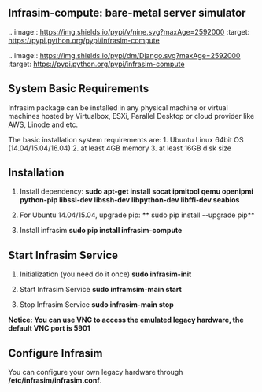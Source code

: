 Infrasim-compute: bare-metal server simulator
-----------------------------------------------------

.. image:: https://img.shields.io/pypi/v/nine.svg?maxAge=2592000   :target: https://pypi.python.org/pypi/infrasim-compute

.. image:: https://img.shields.io/pypi/dm/Django.svg?maxAge=2592000   :target: https://pypi.python.org/pypi/infrasim-compute

System Basic Requirements
-------------------------
Infrasim package can be installed in any physical machine or virtual machines hosted by Virtualbox, ESXi, Parallel Desktop or cloud provider like AWS, Linode and etc.

The basic installation system requirements are:
    1.  Ubuntu Linux 64bit OS (14.04/15.04/16.04)
    2.  at least 4GB memory
    3.  at least 16GB disk size

Installation
------------

1. Install dependency:
    **sudo apt-get install socat ipmitool qemu openipmi python-pip libssl-dev libssh-dev libpython-dev libffi-dev seabios**

2. For Ubuntu 14.04/15.04, upgrade pip:
    ** sudo pip install --upgrade pip**

3. Install infrasim
    **sudo pip install infrasim-compute**


Start Infrasim Service
----------------------

1. Initialization (you need do it once)
    **sudo infrasim-init**

2. Start Infrasim Service
    **sudo inframsim-main start**

3. Stop Infrasim Service
    **sudo infrasim-main stop**

**Notice: You can use VNC to access the emulated legacy hardware, the default VNC port is 5901**

Configure Infrasim
-------------------

You can configure your own legacy hardware through **/etc/infrasim/infrasim.conf**.
